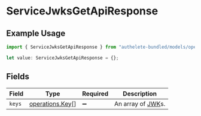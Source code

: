 # ServiceJwksGetApiResponse

## Example Usage

```typescript
import { ServiceJwksGetApiResponse } from "authelete-bundled/models/operations";

let value: ServiceJwksGetApiResponse = {};
```

## Fields

| Field                                                              | Type                                                               | Required                                                           | Description                                                        |
| ------------------------------------------------------------------ | ------------------------------------------------------------------ | ------------------------------------------------------------------ | ------------------------------------------------------------------ |
| `keys`                                                             | [operations.Key](../../models/operations/key.md)[]                 | :heavy_minus_sign:                                                 | An array of [JWK](https://datatracker.ietf.org/doc/html/rfc7517)s. |